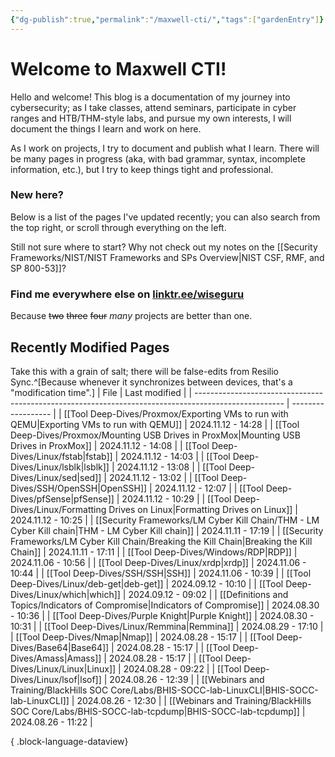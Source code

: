 ```yaml
---
{"dg-publish":true,"permalink":"/maxwell-cti/","tags":["gardenEntry"]}
---
```


# Welcome to Maxwell CTI!

Hello and welcome! This blog is a documentation of my journey into cybersecurity; as I take classes, attend seminars, participate in cyber ranges and HTB/THM-style labs, and pursue my own interests, I will document the things I learn and work on here. 

As I work on projects, I try to document and publish what I learn. There will be many pages in progress (aka, with bad grammar, syntax, incomplete information, etc.), but I try to keep things tight and professional.

### New here?
Below is a list of the pages I've updated recently; you can also search from the top right, or scroll through everything on the left.

Still not sure where to start? Why not check out my notes on the [[Security Frameworks/NIST/NIST Frameworks and SPs Overview\|NIST CSF, RMF, and SP 800-53]]?


### Find me everywhere else on [linktr.ee/wiseguru](https://linktr.ee/wiseguru)
Because ~~two~~ ~~three~~ ~~four~~ *many* projects are better than one.


## Recently Modified Pages
Take this with a grain of salt; there will be false-edits from Resilio Sync.^[Because whenever it synchronizes between devices, that's a "modification time".]
| File                                                                                                 | Last modified      |
| ---------------------------------------------------------------------------------------------------- | ------------------ |
| [[Tool Deep-Dives/Proxmox/Exporting VMs to run with QEMU\|Exporting VMs to run with QEMU]]        | 2024.11.12 - 14:28 |
| [[Tool Deep-Dives/Proxmox/Mounting USB Drives in ProxMox\|Mounting USB Drives in ProxMox]]        | 2024.11.12 - 14:08 |
| [[Tool Deep-Dives/Linux/fstab\|fstab]]                                                            | 2024.11.12 - 14:03 |
| [[Tool Deep-Dives/Linux/lsblk\|lsblk]]                                                            | 2024.11.12 - 13:08 |
| [[Tool Deep-Dives/Linux/sed\|sed]]                                                                | 2024.11.12 - 13:02 |
| [[Tool Deep-Dives/SSH/OpenSSH\|OpenSSH]]                                                          | 2024.11.12 - 12:07 |
| [[Tool Deep-Dives/pfSense\|pfSense]]                                                              | 2024.11.12 - 10:29 |
| [[Tool Deep-Dives/Linux/Formatting Drives on Linux\|Formatting Drives on Linux]]                  | 2024.11.12 - 10:25 |
| [[Security Frameworks/LM Cyber Kill Chain/THM - LM Cyber Kill chain\|THM - LM Cyber Kill chain]]  | 2024.11.11 - 17:19 |
| [[Security Frameworks/LM Cyber Kill Chain/Breaking the Kill Chain\|Breaking the Kill Chain]]      | 2024.11.11 - 17:11 |
| [[Tool Deep-Dives/Windows/RDP\|RDP]]                                                              | 2024.11.06 - 10:56 |
| [[Tool Deep-Dives/Linux/xrdp\|xrdp]]                                                              | 2024.11.06 - 10:44 |
| [[Tool Deep-Dives/SSH/SSH\|SSH]]                                                                  | 2024.11.06 - 10:39 |
| [[Tool Deep-Dives/Linux/deb-get\|deb-get]]                                                        | 2024.09.12 - 10:10 |
| [[Tool Deep-Dives/Linux/which\|which]]                                                            | 2024.09.12 - 09:02 |
| [[Definitions and Topics/Indicators of Compromise\|Indicators of Compromise]]                     | 2024.08.30 - 10:36 |
| [[Tool Deep-Dives/Purple Knight\|Purple Knight]]                                                  | 2024.08.30 - 10:31 |
| [[Tool Deep-Dives/Linux/Remmina\|Remmina]]                                                        | 2024.08.29 - 17:10 |
| [[Tool Deep-Dives/Nmap\|Nmap]]                                                                    | 2024.08.28 - 15:17 |
| [[Tool Deep-Dives/Base64\|Base64]]                                                                | 2024.08.28 - 15:17 |
| [[Tool Deep-Dives/Amass\|Amass]]                                                                  | 2024.08.28 - 15:17 |
| [[Tool Deep-Dives/Linux/Linux\|Linux]]                                                            | 2024.08.28 - 09:22 |
| [[Tool Deep-Dives/Linux/lsof\|lsof]]                                                              | 2024.08.26 - 12:39 |
| [[Webinars and Training/BlackHills SOC Core/Labs/BHIS-SOCC-lab-LinuxCLI\|BHIS-SOCC-lab-LinuxCLI]] | 2024.08.26 - 12:30 |
| [[Webinars and Training/BlackHills SOC Core/Labs/BHIS-SOCC-lab-tcpdump\|BHIS-SOCC-lab-tcpdump]]   | 2024.08.26 - 11:22 |

{ .block-language-dataview}